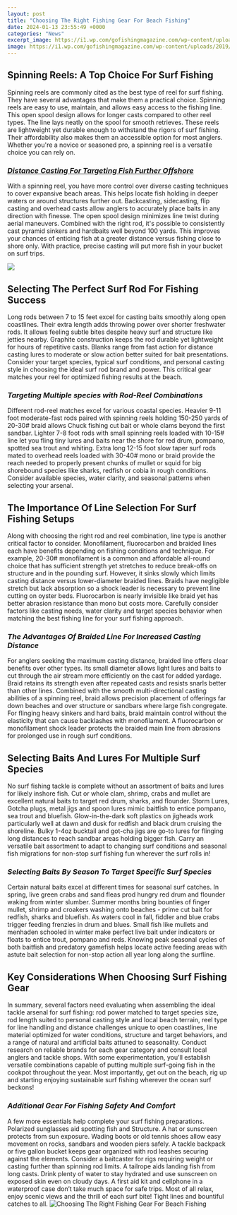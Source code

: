 ```yaml
---
layout: post
title: "Choosing The Right Fishing Gear For Beach Fishing"
date: 2024-01-13 23:55:49 +0000
categories: "News"
excerpt_image: https://i1.wp.com/gofishingmagazine.com/wp-content/uploads/2019/05/img_3922.jpg?fit=1200%2C900&amp;ssl=1
image: https://i1.wp.com/gofishingmagazine.com/wp-content/uploads/2019/05/img_3922.jpg?fit=1200%2C900&amp;ssl=1
---
```


## **Spinning Reels: A Top Choice For Surf Fishing**
Spinning reels are commonly cited as the best type of reel for surf fishing. They have several advantages that make them a practical choice. Spinning reels are easy to use, maintain, and allows easy access to the fishing line. This open spool design allows for longer casts compared to other reel types. The line lays neatly on the spool for smooth retrieves. These reels are lightweight yet durable enough to withstand the rigors of surf fishing. Their affordability also makes them an accessible option for most anglers. Whether you're a novice or seasoned pro, a spinning reel is a versatile choice you can rely on.
### *[Distance Casting For Targeting Fish Further Offshore](https://store.fi.io.vn/collection/dogs)*
With a spinning reel, you have more control over diverse casting techniques to cover expansive beach areas. This helps locate fish holding in deeper waters or around structures further out. Backcasting, sidecasting, flip casting and overhead casts allow anglers to accurately place baits in any direction with finesse. The open spool design minimizes line twist during aerial maneuvers. Combined with the right rod, it's possible to consistently cast pyramid sinkers and hardbaits well beyond 100 yards. This improves your chances of enticing fish at a greater distance versus fishing close to shore only. With practice, precise casting will put more fish in your bucket on surf trips.

![](https://i.ytimg.com/vi/AWryT5dpxUA/maxresdefault.jpg)
## **Selecting The Perfect Surf Rod For Fishing Success** 
Long rods between 7 to 15 feet excel for casting baits smoothly along open coastlines. Their extra length adds throwing power over shorter freshwater rods. It allows feeling subtle bites despite heavy surf and structure like jetties nearby. Graphite construction keeps the rod durable yet lightweight for hours of repetitive casts. Blanks range from fast action for distance casting lures to moderate or slow action better suited for bait presentations. Consider your target species, typical surf conditions, and personal casting style in choosing the ideal surf rod brand and power. This critical gear matches your reel for optimized fishing results at the beach.
### ***Targeting Multiple species with Rod-Reel Combinations***
Different rod-reel matches excel for various coastal species. Heavier 9-11 foot moderate-fast rods paired with spinning reels holding 150-250 yards of 20-30# braid allows Chuck fishing cut bait or whole clams beyond the first sandbar. Lighter 7-8 foot rods with small spinning reels loaded with 10-15# line let you fling tiny lures and baits near the shore for red drum, pompano, spotted sea trout and whiting. Extra long 12-15 foot slow taper surf rods mated to overhead reels loaded with 30-40# mono or braid provide the reach needed to properly present chunks of mullet or squid for big shorebound species like sharks, redfish or cobia in rough conditions. Consider available species, water clarity, and seasonal patterns when selecting your arsenal.
## **The Importance Of Line Selection For Surf Fishing Setups**
Along with choosing the right rod and reel combination, line type is another critical factor to consider. Monofilament, fluorocarbon and braided lines each have benefits depending on fishing conditions and technique. For example, 20-30# monofilament is a common and affordable all-round choice that has sufficient strength yet stretches to reduce break-offs on structure and in the pounding surf. However, it sinks slowly which limits casting distance versus lower-diameter braided lines. Braids have negligible stretch but lack absorption so a shock leader is necessary to prevent line cutting on oyster beds. Fluorocarbon is nearly invisible like braid yet has better abrasion resistance than mono but costs more. Carefully consider factors like casting needs, water clarity and target species behavior when matching the best fishing line for your surf fishing approach.
### ***The Advantages Of Braided Line For Increased Casting Distance*** 
For anglers seeking the maximum casting distance, braided line offers clear benefits over other types. Its small diameter allows light lures and baits to cut through the air stream more efficiently on the cast for added yardage. Braid retains its strength even after repeated casts and resists snarls better than other lines. Combined with the smooth multi-directional casting abilities of a spinning reel, braid allows precision placement of offerings far down beaches and over structure or sandbars where large fish congregate. For flinging heavy sinkers and hard baits, braid maintain control without the elasticity that can cause backlashes with monofilament. A fluorocarbon or monofilament shock leader protects the braided main line from abrasions for prolonged use in rough surf conditions.
## **Selecting Baits And Lures For Multiple Surf Species**
No surf fishing tackle is complete without an assortment of baits and lures for likely inshore fish. Cut or whole clam, shrimp, crabs and mullet are excellent natural baits to target red drum, sharks, and flounder. Storm Lures, Gotcha plugs, metal jigs and spoon lures mimic baitfish to entice pompano, sea trout and bluefish. Glow-in-the-dark soft plastics on jigheads work particularly well at dawn and dusk for redfish and black drum cruising the shoreline. Bulky 1-4oz bucktail and got-cha jigs are go-to lures for flinging long distances to reach sandbar areas holding bigger fish. Carry an versatile bait assortment to adapt to changing surf conditions and seasonal fish migrations for non-stop surf fishing fun wherever the surf rolls in!
### ***Selecting Baits By Season To Target Specific Surf Species***
Certain natural baits excel at different times for seasonal surf catches. In spring, live green crabs and sand fleas prod hungry red drum and flounder waking from winter slumber. Summer months bring bounties of finger mullet, shrimp and croakers washing onto beaches - prime cut bait for redfish, sharks and bluefish. As waters cool in fall, fiddler and blue crabs trigger feeding frenzies in drum and blues. Small fish like mullets and menhaden schooled in winter make perfect live bait under indicators or floats to entice trout, pompano and reds. Knowing peak seasonal cycles of both baitfish and predatory gamefish helps locate active feeding areas with astute bait selection for non-stop action all year long along the surfline.
## **Key Considerations When Choosing Surf Fishing Gear**
In summary, several factors need evaluating when assembling the ideal tackle arsenal for surf fishing: rod power matched to target species size, rod length suited to personal casting style and local beach terrain, reel type for line handling and distance challenges unique to open coastlines, line material optimized for water conditions, structure and target behaviors, and a range of natural and artificial baits attuned to seasonality. Conduct research on reliable brands for each gear category and consult local anglers and tackle shops. With some experimentation, you'll establish versatile combinations capable of putting multiple surf-going fish in the cookpot throughout the year. Most importantly, get out on the beach, rig up and starting enjoying sustainable surf fishing wherever the ocean surf beckons!
### ***Additional Gear For Fishing Safety And Comfort***
A few more essentials help complete your surf fishing preparations. Polarized sunglasses aid spotting fish and Structure. A hat or sunscreen protects from sun exposure. Wading boots or old tennis shoes allow easy movement on rocks, sandbars and wooden piers safely. A tackle backpack or five gallon bucket keeps gear organized with rod leashes securing against the elements. Consider a baitcaster for rigs requiring weight or casting further than spinning rod limits. A tailrope aids landing fish from long casts. Drink plenty of water to stay hydrated and use sunscreen on exposed skin even on cloudy days. A first aid kit and cellphone in a waterproof case don’t take much space for safe trips. Most of all relax, enjoy scenic views and the thrill of each surf bite! Tight lines and bountiful catches to all.
![Choosing The Right Fishing Gear For Beach Fishing](https://i1.wp.com/gofishingmagazine.com/wp-content/uploads/2019/05/img_3922.jpg?fit=1200%2C900&amp;ssl=1)